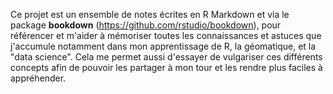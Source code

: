 Ce projet est un ensemble de notes écrites en R Markdown et via le package
**bookdown** (https://github.com/rstudio/bookdown), pour référencer et m'aider à
mémoriser toutes les connaissances et astuces que j'accumule notamment dans mon
apprentissage de R, la géomatique, et la "data science". Cela me permet aussi
d'essayer de vulgariser ces différents concepts afin de pouvoir les partager à
mon tour et les rendre plus faciles à appréhender.
